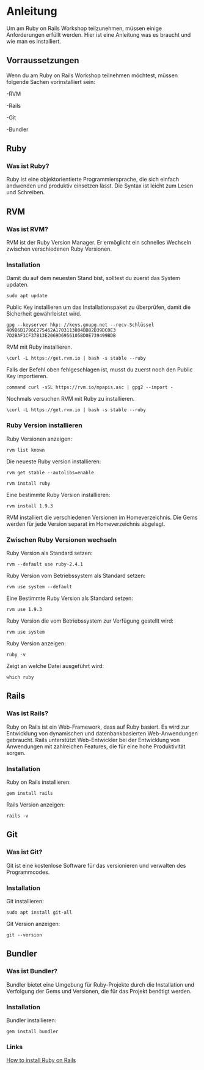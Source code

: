 # Anleitung

Um am Ruby on Rails Workshop teilzunehmen, müssen einige Anforderungen erfüllt werden.
Hier ist eine Anleitung was es braucht und wie man es installiert.

## Vorraussetzungen

Wenn du am Ruby on Rails Workshop teilnehmen möchtest, müssen folgende Sachen vorinstalliert sein:

-RVM

-Rails

-Git

-Bundler

## Ruby

### Was ist Ruby?

Ruby ist eine objektorientierte Programmiersprache, die sich einfach andwenden und produktiv einsetzen lässt.
Die Syntax ist leicht zum Lesen und Schreiben.

## RVM

### Was ist RVM?

RVM ist der Ruby Version Manager.
Er ermöglicht ein schnelles Wechseln zwischen verschiedenen Ruby Versionen.

### Installation

Damit du auf dem neuesten Stand bist, solltest du zuerst das System updaten.

`sudo apt update`

Public Key installieren um das Installationspaket zu überprüfen, damit die Sicherheit gewährleistet wird.

`gpg --keyserver hkp: //keys.gnupg.net --recv-Schlüssel 409B6B1796C275462A1703113804BB82D39DC0E3 7D2BAF1CF37B13E2069D6956105BD0E739499BDB`

RVM mit Ruby installieren.

`\curl -L https://get.rvm.io | bash -s stable --ruby`

Falls der Befehl oben fehlgeschlagen ist, musst du zuerst noch den Public Key importieren.

`command curl -sSL https://rvm.io/mpapis.asc | gpg2 --import -`

Nochmals versuchen RVM mit Ruby zu installieren.

`\curl -L https://get.rvm.io | bash -s stable --ruby`

### Ruby Version installieren

Ruby Versionen anzeigen:

`rvm list known`

Die neueste Ruby version installieren:

`rvm get stable --autolibs=enable`

`rvm install ruby`

Eine bestimmte Ruby Version installieren:

`rvm install 1.9.3`

RVM installiert die verschiedenen Versionen im Homeverzeichnis.
Die Gems werden für jede Version separat im Homeverzeichnis abgelegt.

### Zwischen Ruby Versionen wechseln

Ruby Version als Standard setzen:

`rvm --default use ruby-2.4.1`

Ruby Version vom Betriebssystem als Standard setzen:

`rvm use system --default`

Eine Bestimmte Ruby Version als Standard setzen:

`rvm use 1.9.3`

Ruby Version die vom Betriebssystem zur Verfügung gestellt wird:

`rvm use system`

Ruby Version anzeigen:

`ruby -v`

Zeigt an welche Datei ausgeführt wird:

`which ruby`

## Rails

### Was ist Rails?

Ruby on Rails ist ein Web-Framework, dass auf Ruby basiert. Es wird zur Entwicklung von dynamischen und datenbankbasierten Web-Anwendungen gebraucht. Rails unterstützt Web-Entwickler bei der Entwicklung von Anwendungen mit zahlreichen Features, die für eine hohe Produktivität sorgen.

### Installation

Ruby on Rails installieren:

`gem install rails`

Rails Version anzeigen:

`rails -v`

## Git

### Was ist Git?

Git ist eine kostenlose Software für das versionieren und verwalten des Programmcodes.

### Installation

Git installieren:

`sudo apt install git-all`

Git Version anzeigen:

`git --version`

## Bundler

### Was ist Bundler?

Bundler bietet eine Umgebung für Ruby-Projekte durch die Installation und Verfolgung der Gems und Versionen, die für das Projekt benötigt werden.

### Installation

Bundler installieren:

`gem install bundler`

### Links

[How to install Ruby on Rails](http://railsapps.github.io/installrubyonrails-ubuntu.html)
